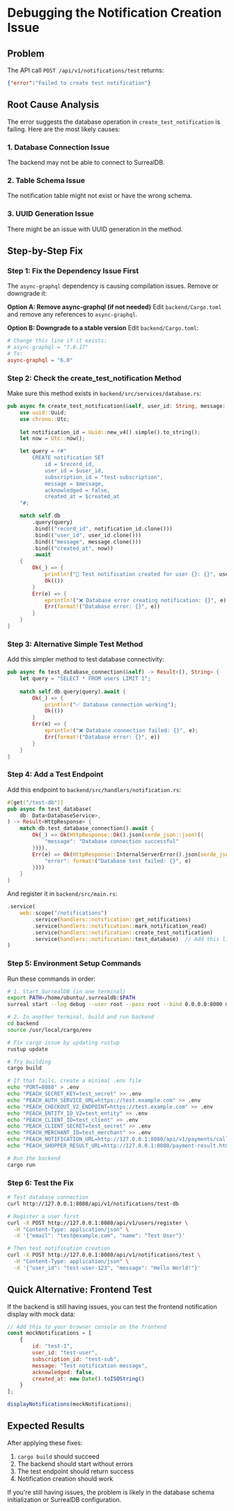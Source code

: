 # Debugging the Notification Creation Issue

## Problem
The API call `POST /api/v1/notifications/test` returns:
```json
{"error":"Failed to create test notification"}
```

## Root Cause Analysis

The error suggests the database operation in `create_test_notification` is failing. Here are the most likely causes:

### 1. **Database Connection Issue**
The backend may not be able to connect to SurrealDB.

### 2. **Table Schema Issue**
The notification table might not exist or have the wrong schema.

### 3. **UUID Generation Issue**
There might be an issue with UUID generation in the method.

## Step-by-Step Fix

### Step 1: Fix the Dependency Issue First

The `async-graphql` dependency is causing compilation issues. Remove or downgrade it:

**Option A: Remove async-graphql (if not needed)**
Edit `backend/Cargo.toml` and remove any references to `async-graphql`.

**Option B: Downgrade to a stable version**
Edit `backend/Cargo.toml`:
```toml
# Change this line if it exists:
# async-graphql = "7.0.17"
# To:
async-graphql = "6.0"
```

### Step 2: Check the create_test_notification Method

Make sure this method exists in `backend/src/services/database.rs`:

```rust
pub async fn create_test_notification(&self, user_id: String, message: String) -> Result<(), String> {
    use uuid::Uuid;
    use chrono::Utc;
    
    let notification_id = Uuid::new_v4().simple().to_string();
    let now = Utc::now();

    let query = r#"
        CREATE notification SET
            id = $record_id,
            user_id = $user_id,
            subscription_id = "test-subscription",
            message = $message,
            acknowledged = false,
            created_at = $created_at
    "#;

    match self.db
        .query(query)
        .bind(("record_id", notification_id.clone()))
        .bind(("user_id", user_id.clone()))
        .bind(("message", message.clone()))
        .bind(("created_at", now))
        .await 
    {
        Ok(_) => {
            println!("📝 Test notification created for user {}: {}", user_id, message);
            Ok(())
        }
        Err(e) => {
            eprintln!("❌ Database error creating notification: {}", e);
            Err(format!("Database error: {}", e))
        }
    }
}
```

### Step 3: Alternative Simple Test Method

Add this simpler method to test database connectivity:

```rust
pub async fn test_database_connection(&self) -> Result<(), String> {
    let query = "SELECT * FROM users LIMIT 1";
    
    match self.db.query(query).await {
        Ok(_) => {
            println!("✅ Database connection working");
            Ok(())
        }
        Err(e) => {
            eprintln!("❌ Database connection failed: {}", e);
            Err(format!("Database error: {}", e))
        }
    }
}
```

### Step 4: Add a Test Endpoint

Add this endpoint to `backend/src/handlers/notification.rs`:

```rust
#[get("/test-db")]
pub async fn test_database(
    db: Data<DatabaseService>,
) -> Result<HttpResponse> {
    match db.test_database_connection().await {
        Ok(_) => Ok(HttpResponse::Ok().json(serde_json::json!({
            "message": "Database connection successful"
        }))),
        Err(e) => Ok(HttpResponse::InternalServerError().json(serde_json::json!({
            "error": format!("Database test failed: {}", e)
        })))
    }
}
```

And register it in `backend/src/main.rs`:

```rust
.service(
    web::scope("/notifications")
        .service(handlers::notification::get_notifications)
        .service(handlers::notification::mark_notification_read)
        .service(handlers::notification::create_test_notification)
        .service(handlers::notification::test_database)  // Add this line
)
```

### Step 5: Environment Setup Commands

Run these commands in order:

```bash
# 1. Start SurrealDB (in one terminal)
export PATH=/home/ubuntu/.surrealdb:$PATH
surreal start --log debug --user root --pass root --bind 0.0.0.0:8000 memory

# 2. In another terminal, build and run backend
cd backend
source /usr/local/cargo/env

# Fix cargo issue by updating rustup
rustup update

# Try building
cargo build

# If that fails, create a minimal .env file
echo "PORT=8080" > .env
echo "PEACH_SECRET_KEY=test_secret" >> .env
echo "PEACH_AUTH_SERVICE_URL=https://test.example.com" >> .env
echo "PEACH_CHECKOUT_V2_ENDPOINT=https://test.example.com" >> .env
echo "PEACH_ENTITY_ID_V2=test_entity" >> .env
echo "PEACH_CLIENT_ID=test_client" >> .env
echo "PEACH_CLIENT_SECRET=test_secret" >> .env
echo "PEACH_MERCHANT_ID=test_merchant" >> .env
echo "PEACH_NOTIFICATION_URL=http://127.0.0.1:8080/api/v1/payments/callback" >> .env
echo "PEACH_SHOPPER_RESULT_URL=http://127.0.0.1:8080/payment-result.html" >> .env

# Run the backend
cargo run
```

### Step 6: Test the Fix

```bash
# Test database connection
curl http://127.0.0.1:8080/api/v1/notifications/test-db

# Register a user first
curl -X POST http://127.0.0.1:8080/api/v1/users/register \
  -H "Content-Type: application/json" \
  -d '{"email": "test@example.com", "name": "Test User"}'

# Then test notification creation
curl -X POST http://127.0.0.1:8080/api/v1/notifications/test \
  -H "Content-Type: application/json" \
  -d '{"user_id": "test-user-123", "message": "Hello World!"}'
```

## Quick Alternative: Frontend Test

If the backend is still having issues, you can test the frontend notification display with mock data:

```javascript
// Add this to your browser console on the frontend
const mockNotifications = [
    {
        id: "test-1",
        user_id: "test-user",
        subscription_id: "test-sub",
        message: "Test notification message",
        acknowledged: false,
        created_at: new Date().toISOString()
    }
];

displayNotifications(mockNotifications);
```

## Expected Results

After applying these fixes:
1. `cargo build` should succeed
2. The backend should start without errors
3. The test endpoint should return success
4. Notification creation should work

If you're still having issues, the problem is likely in the database schema initialization or SurrealDB configuration.